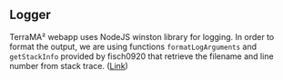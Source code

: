 ## Logger

TerraMA² webapp uses NodeJS winston library for logging.
In order to format the output, we are using functions ```formatLogArguments``` and ```getStackInfo``` provided by fisch0920 that retrieve the filename and line number from stack trace. ([Link](https://gist.github.com/fisch0920/39a7edc77c422cbf8a18))